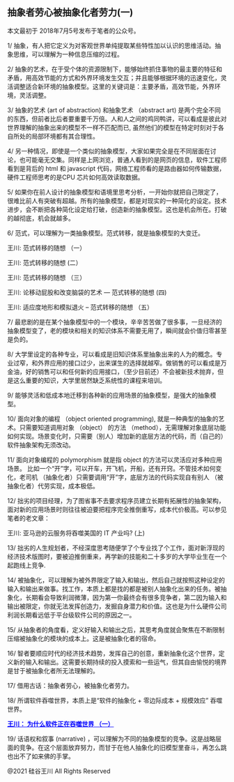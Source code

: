## 抽象者劳心被抽象化者劳力(一)

本文最初于 2018年7月5号发布于笔者的公众号。

1/ 抽象，有人把它定义为对客观世界单纯提取某些特性加以认识的思维活动。抽象思维，可以理解为一种信息压缩的过程。

2/ 抽象的艺术，在于受个体的资源限制下，能够始终抓住事物的最主要的特征和矛盾，用高效节能的方式和外界环境发生交互；并且能够根据环境的迅速变化，灵活调整适合新环境的抽象模型。这里的关键词是：主要矛盾，高效节能，外界环境，灵活调整。

3/ 抽象的艺术 (art of abstraction) 和抽象艺术 （abstract art)
是两个完全不同的东西，但前者比后者要重要千万倍。人和人之间的鸡同鸭讲，可以看成是彼此对世界理解的抽象出来的模型不一样不匹配而已,
虽然他们的模型在特定时刻对于各自所处的局部环境都有其合理性。

4/ 另一种情况，即使是一个类似的抽象模型，大家如果完全是在不同层面在讨论，也可能毫无交集。同样是上网浏览，普通人看到的是网页的信息，软件工程师看到是背后的
html 和 javascript 代码，网络工程师看的是路由器如何传输数据，硬件工程师思考的是CPU 芯片如何高效读取数据。

5/ 如果你在前人设计的抽象模型和语境里思考分析，一开始你就把自己限定了，很难比前人有突破有超越。所有的抽象模型，都是对现实的一种简化的设定。技术进步，会不断把各种简化设定给打破，创造新的抽象模型。这也是机会所在。打破的越彻底，机会就越多。

6/ 范式，可以理解为一类抽象模型。范式转移，就是抽象模型的大变迁。

王川: 范式转移的随想 （一）

王川: 范式转移的随想 (二）

王川: 范式转移的随想 （三）

王川: 论移动屁股和改变脑袋的艺术 &#8212; 范式转移的随想 (四)

王川: 适应度地形和模拟退火 &#8211; 范式转移的随想 （五）

7/ 最悲剧的是在某个抽象模型中的一个模块，辛辛苦苦做了很多事，一旦经济的抽象模型变了，老的模块和相关的知识体系不需要无用了，瞬间就会价值归零甚至是负的。

8/
大学里设定的各种专业，可以看成是旧知识体系里抽象出来的人为的概念。专业过窄，和外界应用的接口过少，出来谋生的选择就越窄。做销售的可以看成是万金油，好的销售可以和任何新的应用接口，（至少目前还）不会被新技术抛弃，但是这么重要的知识，大学里居然缺乏系统性的课程来培训。

9/ 能够灵活和低成本地迁移到各种新的应用场景的抽象模型，是强大的抽象模型。

10/ 面向对象的编程 （object oriented programming), 就是一种典型的抽象的艺术。只需要知道调用对象 （object） 的方法
（method），无需理解对象底层功能如何实现。场景变化时，只需要（别人）增加新的底层方法的代码，而（自己的）软件抽象架构无须改动。

11/ 面向对象编程的 polymorphism 就是指 object 的方法可以灵活应对多种应用场景。 比如一个“开”字，可以开车，开飞机，开船，还有开窍。不管技术如何变化，老司机
（抽象化者）只需要调用“开”字，底层方法的代码实现自有别人 （被抽象化者）代劳实现，成本极低。

12/ 拙劣的项目经理，为了图省事不去要求程序员建立长期有拓展性的抽象架构，面对新的应用场景时则往往被迫要把程序完全推倒重写，成本代价极高。可以参见笔者的老文章：

王川: 亚马逊的云服务将吞噬美国的 IT 产业吗? (上)

13/ 拙劣的人生规划者，不经深度思考随便学了个专业找了个工作，面对新浮现的经济技术版图时，要被迫推倒重来，再学新的技能和二十多岁的大学毕业生在一个起跑线上竞争.

14/
被抽象化，可以理解为被外界限定了输入和输出，然后自己就按照这种设定的输入和输出来做事。找工作，本质上都是找的都是被别人抽象化出来的任务。被抽象化，长期看会导致利润微薄，因为第一你最终会有很多竞争者，第二因为输入和输出被限定，你就无法发挥创造力，发掘自身潜力和价值。这也是为什么硬件公司利润长期看远低于平台级软件公司的原因之一。

15/ 从抽象者的角度看，定义好输入和输出之后，其思考角度就会聚焦在不断限制压缩被抽象化的模块的成本上。这是被抽象化者的宿命。

16/ 智者要顺应时代的经济技术趋势，发挥自己的创意，重新抽象化这个世界，定义新的输入和输出。这需要长期持续的投入摸索和一些运气，但其自由愉悦的境界是甘于被抽象化者所无法理解的。

17/ 借用古话：抽象者劳心，被抽象化者劳力。

18/ 所谓软件吞噬世界，本质上是“软件的抽象化 + 零边际成本 + 规模效应” 吞噬世界。

<strong><a style="color: #0000ff;" href="https://chuan.us/archives/324">王川： 为什么软件正在吞噬世界 （一）</a></strong>

19/ 话语权和叙事 (narrative) ，可以理解为不同的抽象模型的竞争。这是战略层面的竞争。在这个层面放弃努力，而甘于在他人抽象化的旧模型里奋斗，再怎么跳也出不了如来佛的手掌。

@2021 硅谷王川 All Rights Reserved

